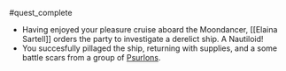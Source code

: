 #quest_complete 
- Having enjoyed your pleasure cruise aboard the Moondancer, [[Elaina Sartell]] orders the party to investigate a derelict ship. A Nautiloid!
- You succesfully pillaged the ship, returning with supplies, and a some battle scars from a group of [Psurlons](https://forgottenrealms.fandom.com/wiki/Psurlon). 